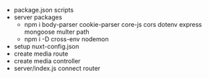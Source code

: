 - package.json scripts
- server packages
  - npm i body-parser cookie-parser core-js cors dotenv express mongoose multer path
  - npm i -D cross-env nodemon
- setup nuxt-config.json
- create media route
- create media controller
- server/index.js connect router
